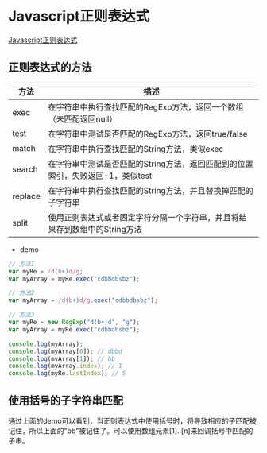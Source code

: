 # Javascript正则表达式

[Javascript正则表达式](https://developer.mozilla.org/zh-CN/docs/Web/JavaScript/Guide/Regular_Expressions)

## 正则表达式的方法

方法 | 描述
---- | ----
exec | 在字符串中执行查找匹配的RegExp方法，返回一个数组（未匹配返回null）
test | 在字符串中测试是否匹配的RegExp方法，返回true/false
match | 在字符串中执行查找匹配的String方法，类似exec
search | 在字符串中测试是否匹配的String方法，返回匹配到的位置索引，失败返回-1，类似test
replace | 在字符串中执行查找匹配的String方法，并且替换掉匹配的子字符串
split | 使用正则表达式或者固定字符分隔一个字符串，并且将结果存到数组中的String方法

- demo

```javascript
// 方法1
var myRe = /d(b+)d/g;
var myArray = myRe.exec("cdbbdbsbz");

// 方法2
var myArray = /d(b+)d/g.exec("cdbbdbsbz");

// 方法3
var myRe = new RegExp("d(b+)d", "g");
var myArray = myRe.exec("cdbbdbsbz");

console.log(myArray);
console.log(myArray[0]); // dbbd
console.log(myArray[1]); // bb
console.log(myArray.index); // 1
console.log(myRe.lastIndex); // 5
```

## 使用括号的子字符串匹配

通过上面的demo可以看到，当正则表达式中使用括号时，将导致相应的子匹配被记住，所以上面的"bb"被记住了。可以使用数组元素[1]..[n]来回调括号中匹配的子串。

